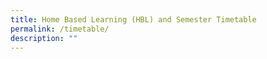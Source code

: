 ```yaml
---
title: Home Based Learning (HBL) and Semester Timetable
permalink: /timetable/
description: ""
---
```

